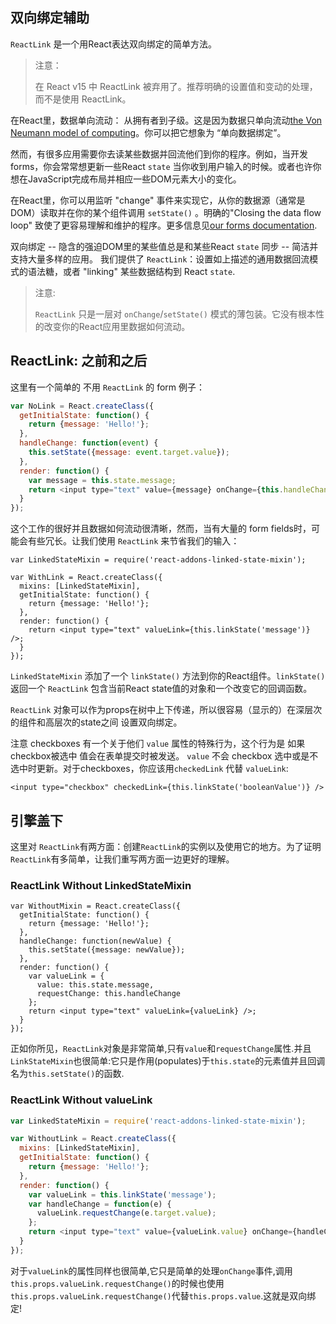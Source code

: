 ##  双向绑定辅助
`ReactLink` 是一个用React表达双向绑定的简单方法。

> 注意：
>
> 在 React v15 中 ReactLink 被弃用了。推荐明确的设置值和变动的处理，而不是使用 ReactLink。

在React里，数据单向流动： 从拥有者到子级。这是因为数据只单向流动[the Von Neumann model of computing](https://en.wikipedia.org/wiki/Von_Neumann_architecture)。你可以把它想象为 “单向数据绑定”。

然而，有很多应用需要你去读某些数据并回流他们到你的程序。例如，当开发forms，你会常常想更新一些React `state` 当你收到用户输入的时候。或者也许你想在JavaScript完成布局并相应一些DOM元素大小的变化。

在React里，你可以用监听 "change" 事件来实现它，从你的数据源（通常是DOM）读取并在你的某个组件调用 `setState()` 。明确的"Closing the data flow loop" 致使了更容易理解和维护的程序。更多信息见[our forms documentation](http://reactjs.cn/react/docs/forms.html).

双向绑定 -- 隐含的强迫DOM里的某些值总是和某些React `state` 同步 -- 简洁并支持大量多样的应用。 我们提供了 `ReactLink`：设置如上描述的通用数据回流模式的语法糖，或者 "linking" 某些数据结构到 React `state`.

> 注意:
>
> `ReactLink` 只是一层对 `onChange`/`setState()` 模式的薄包装。它没有根本性的改变你的React应用里数据如何流动。

## ReactLink: 之前和之后

这里有一个简单的 不用 `ReactLink` 的 form 例子：

```javascript
var NoLink = React.createClass({
  getInitialState: function() {
    return {message: 'Hello!'};
  },
  handleChange: function(event) {
    this.setState({message: event.target.value});
  },
  render: function() {
    var message = this.state.message;
    return <input type="text" value={message} onChange={this.handleChange} />;
  }
});
```

这个工作的很好并且数据如何流动很清晰，然而，当有大量的 form fields时，可能会有些冗长。让我们使用  `ReactLink` 来节省我们的输入：

```javascript{4,9}
var LinkedStateMixin = require('react-addons-linked-state-mixin');

var WithLink = React.createClass({
  mixins: [LinkedStateMixin],
  getInitialState: function() {
    return {message: 'Hello!'};
  },
  render: function() {
    return <input type="text" valueLink={this.linkState('message')} />;
  }
});
```

`LinkedStateMixin` 添加了一个 `linkState()` 方法到你的React组件。`linkState()` 返回一个 `ReactLink` 包含当前React state值的对象和一个改变它的回调函数。

`ReactLink` 对象可以作为props在树中上下传递，所以很容易（显示的）在深层次的组件和高层次的state之间 设置双向绑定。

注意 checkboxes 有一个关于他们 `value` 属性的特殊行为，这个行为是 如果checkbox被选中 值会在表单提交时被发送。 `value` 不会 checkbox 选中或是不选中时更新。对于checkboxes，你应该用`checkedLink` 代替 `valueLink`:
```
<input type="checkbox" checkedLink={this.linkState('booleanValue')} />
```

## 引擎盖下

这里对 `ReactLink`有两方面：创建`ReactLink`的实例以及使用它的地方。为了证明`ReactLink`有多简单，让我们重写两方面一边更好的理解。

### ReactLink Without LinkedStateMixin

```javascript{5-7,9-12}
var WithoutMixin = React.createClass({
  getInitialState: function() {
    return {message: 'Hello!'};
  },
  handleChange: function(newValue) {
    this.setState({message: newValue});
  },
  render: function() {
    var valueLink = {
      value: this.state.message,
      requestChange: this.handleChange
    };
    return <input type="text" valueLink={valueLink} />;
  }
});
```

正如你所见，`ReactLink`对象是非常简单,只有`value`和`requestChange`属性.并且`LinkStateMixin`也很简单:它只是作用(populates)于`this.state`的元素值并且回调名为`this.setState()`的函数.

### ReactLink Without valueLink

```javascript
var LinkedStateMixin = require('react-addons-linked-state-mixin');

var WithoutLink = React.createClass({
  mixins: [LinkedStateMixin],
  getInitialState: function() {
    return {message: 'Hello!'};
  },
  render: function() {
    var valueLink = this.linkState('message');
    var handleChange = function(e) {
      valueLink.requestChange(e.target.value);
    };
    return <input type="text" value={valueLink.value} onChange={handleChange} />;
  }
});
```

对于`valueLink`的属性同样也很简单,它只是简单的处理`onChange`事件,调用`this.props.valueLink.requestChange()`的时候也使用`this.props.valueLink.requestChange()`代替`this.props.value`.这就是双向绑定!